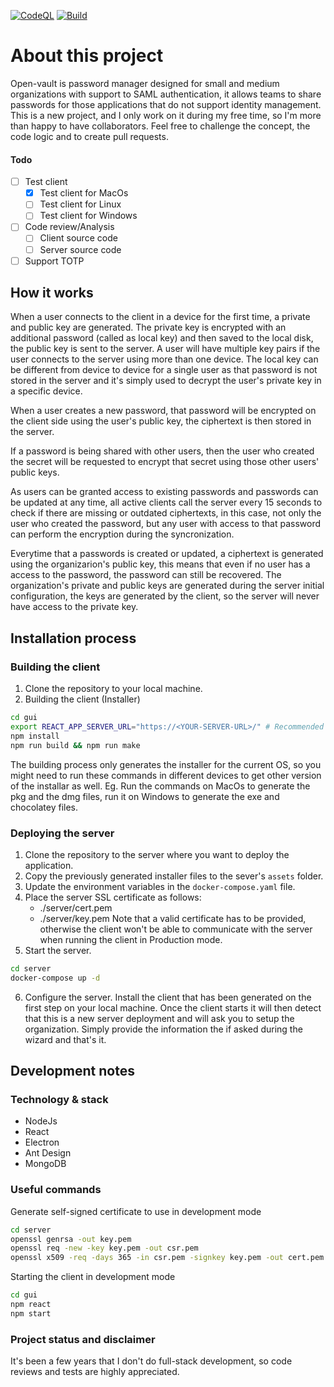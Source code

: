 [![CodeQL](https://github.com/leandro-lorenzini/open-vault/actions/workflows/github-code-scanning/codeql/badge.svg?branch=main)](https://github.com/leandro-lorenzini/open-vault/actions/workflows/github-code-scanning/codeql)
[![Build](https://github.com/leandro-lorenzini/open-vault/actions/workflows/build.yaml/badge.svg)](https://github.com/leandro-lorenzini/open-vault/actions/workflows/build.yaml)
# About this project
Open-vault is password manager designed for small and medium organizations with support to SAML authentication, it allows teams to share passwords for those applications that do not support identity management. 
This is a new project, and I only work on it during my free time, so I'm more than happy to have collaborators. Feel free to challenge the concept, the code logic and to create pull requests.

#### Todo
- [ ] Test client
    - [X] Test client for MacOs
    - [ ] Test client for Linux
    - [ ] Test client for Windows
- [ ] Code review/Analysis
    - [ ] Client source code
    - [ ] Server source code
- [ ] Support TOTP

## How it works
When a user connects to the client in a device for the first time, a private and public key are generated. The private key is encrypted with an additional password (called as local key) and then saved to the local disk, the public key is sent to the server. A user will have multiple key pairs if the user connects to the server using more than one device. The local key can be different from device to device for a single user as that password is not stored in the server and it's simply used to decrypt the user's private key in a specific device.

When a user creates a new password, that password will be encrypted on the client side using the user's public key, the ciphertext is then stored in the server.

If a password is being shared with other users, then the user who created the secret will be requested to encrypt that secret using those other users' public keys.

As users can be granted access to existing passwords and passwords can be updated at any time, all active clients call the server every 15 seconds to check if there are missing or outdated ciphertexts, in this case, not only the user who created the password, but any user with access to that password can perform the encryption during the syncronization.

Everytime that a passwords is created or updated, a ciphertext is generated using the organizarion's public key, this means that even if no user has a access to the password, the password can still be recovered. The organization's private and public keys are generated during the server initial configuration, the keys are generated by the client, so the server will never have access to the private key.

## Installation process
### Building the client
1. Clone the repository to your local machine.
2. Building the client (Installer)
```bash
cd gui
export REACT_APP_SERVER_URL="https://<YOUR-SERVER-URL>/" # Recommended for easier deployments but optional
npm install
npm run build && npm run make
```
The building process only generates the installer for the current OS, so you might need to run these commands in different devices to get other version of the installar as well. Eg. Run the commands on MacOs to generate the pkg and the dmg files, run it on Windows to generate the exe and chocolatey files.

### Deploying the server
1. Clone the repository to the server where you want to deploy the application.
2. Copy the previously generated installer files to the sever's `assets` folder.
3. Update the environment variables in the `docker-compose.yaml` file.
4. Place the server SSL certificate as follows:
    - ./server/cert.pem
    - ./server/key.pem
Note that a valid certificate has to be provided, otherwise the client won't be able to communicate with the server when running the client in Production mode.
5. Start the server.
```bash
cd server
docker-compose up -d
```
6. Configure the server.
Install the client that has been generated on the first step on your local machine. Once the client starts it will then detect that this is a new server deployment and will ask you to setup the organization. Simply provide the information the if asked during the wizard and that's it.

## Development notes
### Technology & stack
- NodeJs
- React
- Electron
- Ant Design
- MongoDB

### Useful commands
Generate self-signed certificate to use in development mode
```bash
cd server
openssl genrsa -out key.pem
openssl req -new -key key.pem -out csr.pem
openssl x509 -req -days 365 -in csr.pem -signkey key.pem -out cert.pem
```

Starting the client in development mode
```bash
cd gui
npm react
npm start
```

### Project status and disclaimer
It's been a few years that I don't do full-stack development, so code reviews and tests are highly appreciated.

